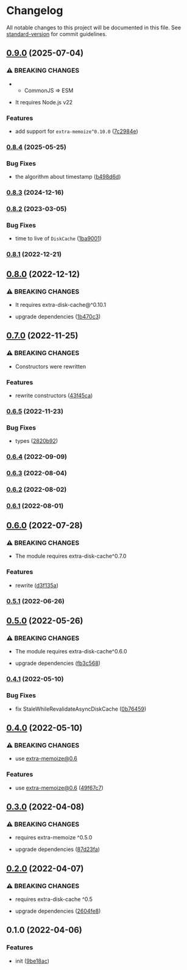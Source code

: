 # Changelog

All notable changes to this project will be documented in this file. See [standard-version](https://github.com/conventional-changelog/standard-version) for commit guidelines.

## [0.9.0](https://github.com/extra-memoize/extra-disk-cache/compare/v0.8.4...v0.9.0) (2025-07-04)


### ⚠ BREAKING CHANGES

* - CommonJS => ESM
- It requires Node.js v22

### Features

* add support for `extra-memoize^0.10.0` ([7c2984e](https://github.com/extra-memoize/extra-disk-cache/commit/7c2984e10f6d87f97867449594aa69545110ec46))

### [0.8.4](https://github.com/extra-memoize/extra-disk-cache/compare/v0.8.3...v0.8.4) (2025-05-25)


### Bug Fixes

* the algorithm about timestamp ([b498d6d](https://github.com/extra-memoize/extra-disk-cache/commit/b498d6decde237e3cc7f64618c1299b54c722f1d))

### [0.8.3](https://github.com/extra-memoize/extra-disk-cache/compare/v0.8.2...v0.8.3) (2024-12-16)

### [0.8.2](https://github.com/extra-memoize/extra-disk-cache/compare/v0.8.1...v0.8.2) (2023-03-05)


### Bug Fixes

* time to live of `DiskCache` ([1ba9001](https://github.com/extra-memoize/extra-disk-cache/commit/1ba900178497744d3450611da84757dc401dcd43))

### [0.8.1](https://github.com/extra-memoize/extra-disk-cache/compare/v0.8.0...v0.8.1) (2022-12-21)

## [0.8.0](https://github.com/extra-memoize/extra-disk-cache/compare/v0.7.0...v0.8.0) (2022-12-12)


### ⚠ BREAKING CHANGES

* It requires extra-disk-cache@^0.10.1

* upgrade dependencies ([1b470c3](https://github.com/extra-memoize/extra-disk-cache/commit/1b470c350609810e5d38881eab8e0dc944a8b175))

## [0.7.0](https://github.com/extra-memoize/extra-disk-cache/compare/v0.6.5...v0.7.0) (2022-11-25)


### ⚠ BREAKING CHANGES

* Constructors were rewritten

### Features

* rewrite constructors ([43f45ca](https://github.com/extra-memoize/extra-disk-cache/commit/43f45ca7c752c078e0598b26036a20386d85ffa5))

### [0.6.5](https://github.com/extra-memoize/extra-disk-cache/compare/v0.6.4...v0.6.5) (2022-11-23)


### Bug Fixes

* types ([2820b92](https://github.com/extra-memoize/extra-disk-cache/commit/2820b929965d481a4ec3fe1a2e8c775b832b4038))

### [0.6.4](https://github.com/extra-memoize/extra-disk-cache/compare/v0.6.3...v0.6.4) (2022-09-09)

### [0.6.3](https://github.com/extra-memoize/extra-disk-cache/compare/v0.6.2...v0.6.3) (2022-08-04)

### [0.6.2](https://github.com/extra-memoize/extra-disk-cache/compare/v0.6.1...v0.6.2) (2022-08-02)

### [0.6.1](https://github.com/extra-memoize/extra-disk-cache/compare/v0.6.0...v0.6.1) (2022-08-01)

## [0.6.0](https://github.com/extra-memoize/extra-disk-cache/compare/v0.5.1...v0.6.0) (2022-07-28)


### ⚠ BREAKING CHANGES

* The module requires extra-disk-cache^0.7.0

### Features

* rewrite ([d3f135a](https://github.com/extra-memoize/extra-disk-cache/commit/d3f135a868e1c0d98c45e86a02202e4eb7c33347))

### [0.5.1](https://github.com/extra-memoize/extra-disk-cache/compare/v0.5.0...v0.5.1) (2022-06-26)

## [0.5.0](https://github.com/extra-memoize/extra-disk-cache/compare/v0.4.1...v0.5.0) (2022-05-26)


### ⚠ BREAKING CHANGES

* The module requires extra-disk-cache^0.6.0

* upgrade dependencies ([fb3c568](https://github.com/extra-memoize/extra-disk-cache/commit/fb3c568743412a0fb7a0e41e8d0d93e63750856f))

### [0.4.1](https://github.com/extra-memoize/extra-disk-cache/compare/v0.4.0...v0.4.1) (2022-05-10)


### Bug Fixes

* fix StaleWhileRevalidateAsyncDiskCache ([0b76459](https://github.com/extra-memoize/extra-disk-cache/commit/0b764595a61a94a105e1e19005bec998f48dd9c5))

## [0.4.0](https://github.com/extra-memoize/extra-disk-cache/compare/v0.3.0...v0.4.0) (2022-05-10)


### ⚠ BREAKING CHANGES

* use extra-memoize@0.6

### Features

* use extra-memoize@0.6 ([49f67c7](https://github.com/extra-memoize/extra-disk-cache/commit/49f67c78fdf1d8a4a2f2c95e18b3cae41fe4b53d))

## [0.3.0](https://github.com/extra-memoize/extra-disk-cache/compare/v0.2.0...v0.3.0) (2022-04-08)


### ⚠ BREAKING CHANGES

* requires extra-memoize ^0.5.0

* upgrade dependencies ([87d23fa](https://github.com/extra-memoize/extra-disk-cache/commit/87d23fac5d870663ead7b488da2f6b3572b05661))

## [0.2.0](https://github.com/extra-memoize/extra-disk-cache/compare/v0.1.0...v0.2.0) (2022-04-07)


### ⚠ BREAKING CHANGES

* requires extra-disk-cache ^0.5

* upgrade dependencies ([2604fe8](https://github.com/extra-memoize/extra-disk-cache/commit/2604fe8c64784e2a21f58de8bc67d769edf367d5))

## 0.1.0 (2022-04-06)


### Features

* init ([9be18ac](https://github.com/extra-memoize/extra-disk-cache/commit/9be18ac88cc47a4ebea54ec31909e000457f1253))
